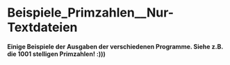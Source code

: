# Beispiele_Primzahlen__Nur-Textdateien
**Einige Beispiele der Ausgaben der verschiedenen Programme. Siehe z.B. die 1001 stelligen Primzahlen! :)))**
